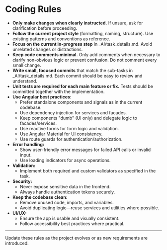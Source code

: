 # Coding Rules

- **Only make changes when clearly instructed.** If unsure, ask for clarification before proceeding.
- **Follow the current project style** (formatting, naming, structure). Use existing patterns and conventions as reference.
- **Focus on the current in-progress step** in \_AI/task_details.md. Avoid unrelated changes or distractions.
- **Keep code comments minimal.** Only add comments when necessary to clarify non-obvious logic or prevent confusion. Do not comment every small change.
- **Write small, focused commits** that match the sub-tasks in \_AI/task_details.md. Each commit should be easy to review and understand.
- **Unit tests are required for each main feature or fix.** Tests should be committed together with the implementation.
- **Use Angular best practices:**
  - Prefer standalone components and signals as in the current codebase.
  - Use dependency injection for services and facades.
  - Keep components "dumb" (UI only) and delegate logic to facades/services.
  - Use reactive forms for form logic and validation.
  - Use Angular Material for UI consistency.
  - Use route guards for authentication/authorization.
- **Error handling:**
  - Show user-friendly error messages for failed API calls or invalid input.
  - Use loading indicators for async operations.
- **Validation:**
  - Implement both required and custom validators as specified in the task.
- **Security:**
  - Never expose sensitive data in the frontend.
  - Always handle authentication tokens securely.
- **Keep the codebase clean:**
  - Remove unused code, imports, and variables.
  - Avoid duplicating logic—reuse services and utilities where possible.
- **UI/UX:**
  - Ensure the app is usable and visually consistent.
  - Follow accessibility best practices where practical.

---

Update these rules as the project evolves or as new requirements are introduced.

